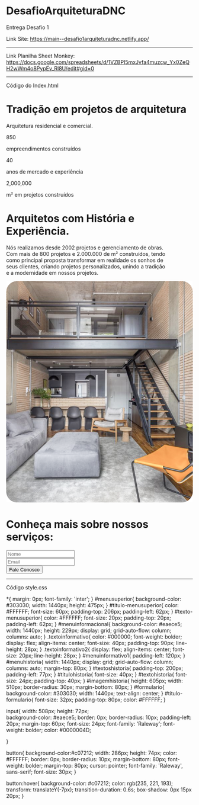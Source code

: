 # DesafioArquiteturaDNC
Entrega Desafio 1

Link Site:
https://main--desafio1arquiteturadnc.netlify.app/

---------------------------------------------------------------------------------------------------------------------------

Link Planilha Sheet Monkey: 
https://docs.google.com/spreadsheets/d/1VZBPI5mxJvfa4muzcw_Yx0ZeQH2wWm4o8PypEv_Rl8U/edit#gid=0

---------------------------------------------------------------------------------------------------------------------------

Código do Index.html

<!DOCTYPE html>
<html lang="pt-br">
<head>
    <meta charset="UTF-8">
    <meta name="viewport" content="width=device-width, initial-scale=1.0">
    <link rel="preconnect" href="https://fonts.googleapis.com">
    <link rel="preconnect" href="https://fonts.gstatic.com" crossorigin>
    <link href="https://fonts.googleapis.com/css2?family=Inter:wght@100;200;300;400;500;600;700;800;900&display=swap" rel="stylesheet">
    <link rel="stylesheet" href="style.css">
    <title>Desafio 1 DNC</title>
</head>
<body>

<!--MENU SUPERIOR-->
<div id="menusuperior">
    <h1 id="titulo-menusuperior">Tradição em projetos de arquitetura</h1>
    <p id="texto-menusuperior">Arquitetura residencial e comercial. </p>
</div>

<!--MENU INFORMACIONAL-->
<div id="menuinformacional">
    <div id="menuinformativo1">
        <p class="textoinformativo">850</p>
        <p class="textoinformativo2">empreendimentos construídos</p>
    </div>
    <div id="menuinformativo2">
        <p class="textoinformativo">40</p>
        <p class="textoinformativo2">anos de mercado e experiência</p>
    </div>    
    <div id="menuinformativo3">
        <p class="textoinformativo">2,000,000</p>
        <p class="textoinformativo2">m² em projetos construídos</p>
    </div>
</div>

<!--MENU HISTÓRIA E EXPERIÊNCIA-->
<div id="menuhistoria">
    <div id="textoshistoria">
        <h1 id="titulohistoria">Arquitetos com História e Experiência.</h1>
        <p id="textohistoria">Nós realizamos desde 2002 projetos e gerenciamento de obras. <br>
        Com mais de 800 projetos e 2.000.000 de m² construídos, tendo <br> 
        como principal proposta transformar em realidade os sonhos de <br> 
        seus clientes, criando projetos personalizados, unindo a tradição <br> 
        e a modernidade em nossos projetos.</p>
    </div>
    <div id="imagemhistoria">
        <img src="imagens/foto.svg" alt="ERRO AO CARREGAR IMAGEM">
    </div>
</div>    

<!--FORMULÁRIO-->
<div id="formulario">
    <h1 id="titulo-formulario">Conheça mais sobre nossos serviços:</h1>
    <form action="https://api.sheetmonkey.io/form/2gihsea1se2f5hbrzHrjzC" method="post">
        <input type="text" placeholder="Nome" name="Name" required> <br>
        <input type="email" placeholder="Email" name="Email" required> <br>
        <input type="hidden" name="Created" value="x-sheetmonkey-current-date-time" />
    <button type="submit">Fale Conosco</button>
    </form>
</div>
</body>
</html>

-----------------------------------------------------------------------------------------------------

Código style.css

*{
    margin: 0px;
    font-family: 'inter';
}
#menusuperior{
    background-color: #303030;
    width: 1440px;
    height: 475px;
}
#titulo-menusuperior{
   color: #FFFFFF;
   font-size: 60px;
   padding-top: 206px;
   padding-left: 62px;
}
#texto-menusuperior{
    color: #FFFFFF;
    font-size: 20px;
    padding-top: 20px;
    padding-left: 62px;
}
#menuinformacional{
    background-color: #eaece5;
    width: 1440px;
    height: 229px;
    display: grid;
    grid-auto-flow: column;
    columns: auto;
}
.textoinformativo{
    color: #000000;
    font-weight: bolder;
    display: flex;
    align-items: center;
    font-size: 40px;
    padding-top: 90px;
    line-height: 28px;
}
.textoinformativo2{
    display: flex;
    align-items: center;
    font-size: 20px;
    line-height: 28px;
}
#menuinformativo1{
    padding-left: 120px;
}
#menuhistoria{
    width: 1440px;
    display: grid;
    grid-auto-flow: column;
    columns: auto;
    margin-top: 80px;
}
#textoshistoria{
    padding-top: 200px;
    padding-left: 77px;
}
#titulohistoria{
    font-size: 40px;
}
#textohistoria{
    font-size: 24px;
    padding-top: 40px;
}
#imagemhistoria{
    height: 605px;
    width: 510px;
    border-radius: 30px;
    margin-bottom: 80px;
}
#formulario{
    background-color: #303030;
    width: 1440px;
   text-align: center;
}
#titulo-formulario{
    font-size: 32px;
    padding-top: 80px;
    color: #FFFFFF;
}

input{
    width: 508px;
    height: 72px;  
    background-color: #eaece5;
    border: 0px;
    border-radius: 10px;
    padding-left: 20px;
    margin-top: 60px;
    font-size: 24px;
    font-family: 'Raleway';
    font-weight: bolder;
    color: #0000004D;

  }
  
  button{
      background-color:#c07212;
      width: 286px;
      height: 74px; 
      color: #FFFFFF;
      border: 0px;
      border-radius: 10px;
      margin-bottom: 80px;
      font-weight: bolder;
      margin-top: 80px;
      cursor: pointer;
      font-family: 'Raleway', sans-serif;
      font-size: 30px;
  }
  
  button:hover{
      background-color: #c07212;
      color: rgb(235, 221, 193);
      transform: translateY(-7px);
      transition-duration: 0.6s;
      box-shadow: 0px 15px 20px;
  }
